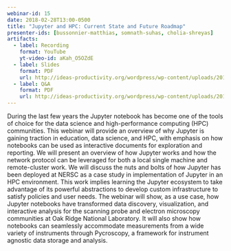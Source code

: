 ```yaml
---
webinar-id: 15
date: 2018-02-28T13:00-0500
title: "Jupyter and HPC: Current State and Future Roadmap"
presenter-ids: [bussonnier-matthias, somnath-suhas, cholia-shreyas]
artifacts:
  - label: Recording
    format: YouTube
    yt-video-id: aKah_O5OZdE
  - label: Slides
    format: PDF
    url: http://ideas-productivity.org/wordpress/wp-content/uploads/2018/03/webinar015-slides.pdf
  - label: Q&A
    format: PDF
    url: http://ideas-productivity.org/wordpress/wp-content/uploads/2018/03/webinar015-qa.pdf
---
```

During the last few years the Jupyter notebook has become one of the
tools of choice for the data science and high-performance computing
(HPC) communities. This webinar will provide an overview of why
Jupyter is gaining traction in education, data science, and HPC, with
emphasis on how notebooks can be used as interactive documents for
exploration and reporting.  We will present an overview of how Jupyter
works and how the network protocol can be leveraged for both a local
single machine and remote-cluster work.  We will discuss the nuts and
bolts of how Jupyter has been deployed at NERSC as a case study in
implementation of Jupyter in an HPC environment. This work implies
learning the Jupyter ecosystem to take advantage of its powerful
abstractions to develop custom infrastructure to satisfy policies and
user needs.  The webinar will show, as a use case, how Jupyter
notebooks have transformed data discovery, visualization, and
interactive analysis for the scanning probe and electron microscopy
communities at Oak Ridge National Laboratory. It will also show how
notebooks can seamlessly accommodate measurements from a wide variety
of instruments through Pycroscopy, a framework for instrument agnostic
data storage and analysis.
